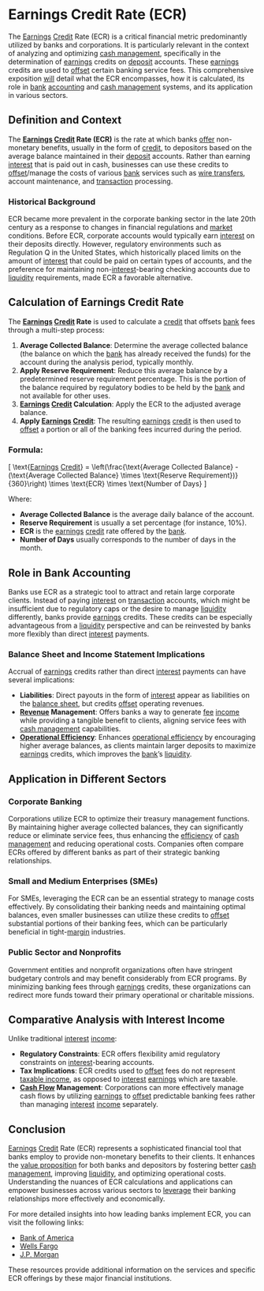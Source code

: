 # Earnings Credit Rate (ECR)

The [Earnings](../e/earnings.md) [Credit](../c/credit.md) Rate (ECR) is a critical financial metric predominantly utilized by banks and corporations. It is particularly relevant in the context of analyzing and optimizing [cash management](../c/cash_management.md), specifically in the determination of [earnings](../e/earnings.md) credits on [deposit](../d/deposit.md) accounts. These [earnings](../e/earnings.md) credits are used to [offset](../o/offset.md) certain banking service fees. This comprehensive exposition [will](../w/will.md) detail what the ECR encompasses, how it is calculated, its role in [bank](../b/bank.md) [accounting](../a/accounting.md) and [cash management](../c/cash_management.md) systems, and its application in various sectors.

## Definition and Context

The **[Earnings](../e/earnings.md) [Credit](../c/credit.md) Rate (ECR)** is the rate at which banks [offer](../o/offer.md) non-monetary benefits, usually in the form of [credit](../c/credit.md), to depositors based on the average balance maintained in their [deposit](../d/deposit.md) accounts. Rather than earning [interest](../i/interest.md) that is paid out in cash, businesses can use these credits to [offset](../o/offset.md)/manage the costs of various [bank](../b/bank.md) services such as [wire transfers](../w/wire_transfers.md), account maintenance, and [transaction](../t/transaction.md) processing.

### Historical Background

ECR became more prevalent in the corporate banking sector in the late 20th century as a response to changes in financial regulations and [market](../m/market.md) conditions. Before ECR, corporate accounts would typically earn [interest](../i/interest.md) on their deposits directly. However, regulatory environments such as Regulation Q in the United States, which historically placed limits on the amount of [interest](../i/interest.md) that could be paid on certain types of accounts, and the preference for maintaining non-[interest](../i/interest.md)-bearing checking accounts due to [liquidity](../l/liquidity.md) requirements, made ECR a favorable alternative.

## Calculation of Earnings Credit Rate

The **[Earnings](../e/earnings.md) [Credit](../c/credit.md) Rate** is used to calculate a [credit](../c/credit.md) that offsets [bank](../b/bank.md) fees through a multi-step process:

1. **Average Collected Balance**: Determine the average collected balance (the balance on which the [bank](../b/bank.md) has already received the funds) for the account during the analysis period, typically monthly.
2. **Apply Reserve Requirement**: Reduce this average balance by a predetermined reserve requirement percentage. This is the portion of the balance required by regulatory bodies to be held by the [bank](../b/bank.md) and not available for other uses.
3. **[Earnings](../e/earnings.md) [Credit](../c/credit.md) Calculation**: Apply the ECR to the adjusted average balance.
4. **Apply [Earnings](../e/earnings.md) [Credit](../c/credit.md)**: The resulting [earnings](../e/earnings.md) [credit](../c/credit.md) is then used to [offset](../o/offset.md) a portion or all of the banking fees incurred during the period.

### Formula:
\[ \text{[Earnings](../e/earnings.md) [Credit](../c/credit.md)} = \left(\frac{\text{Average Collected Balance} - (\text{Average Collected Balance} \times \text{Reserve Requirement})}{360}\right) \times \text{ECR} \times \text{Number of Days} \]

Where:
- **Average Collected Balance** is the average daily balance of the account.
- **Reserve Requirement** is usually a set percentage (for instance, 10%).
- **ECR** is the [earnings](../e/earnings.md) [credit](../c/credit.md) rate offered by the [bank](../b/bank.md).
- **Number of Days** usually corresponds to the number of days in the month.

## Role in Bank Accounting

Banks use ECR as a strategic tool to attract and retain large corporate clients. Instead of paying [interest](../i/interest.md) on [transaction](../t/transaction.md) accounts, which might be insufficient due to regulatory caps or the desire to manage [liquidity](../l/liquidity.md) differently, banks provide [earnings](../e/earnings.md) credits. These credits can be especially advantageous from a [liquidity](../l/liquidity.md) perspective and can be reinvested by banks more flexibly than direct [interest](../i/interest.md) payments.

### Balance Sheet and Income Statement Implications

Accrual of [earnings](../e/earnings.md) credits rather than direct [interest](../i/interest.md) payments can have several implications:

- **Liabilities**: Direct payouts in the form of [interest](../i/interest.md) appear as liabilities on the [balance sheet](../b/balance_sheet.md), but credits [offset](../o/offset.md) operating revenues.
- **[Revenue](../r/revenue.md) Management**: Offers banks a way to generate [fee](../f/fee.md) [income](../i/income.md) while providing a tangible benefit to clients, aligning service fees with [cash management](../c/cash_management.md) capabilities.
- **[Operational Efficiency](../o/operational_efficiency_in_trading.md)**: Enhances [operational efficiency](../o/operational_efficiency_in_trading.md) by encouraging higher average balances, as clients maintain larger deposits to maximize [earnings](../e/earnings.md) credits, which improves the [bank](../b/bank.md)’s [liquidity](../l/liquidity.md).

## Application in Different Sectors

### Corporate Banking

Corporations utilize ECR to optimize their treasury management functions. By maintaining higher average collected balances, they can significantly reduce or eliminate service fees, thus enhancing the [efficiency](../e/efficiency.md) of [cash management](../c/cash_management.md) and reducing operational costs. Companies often compare ECRs offered by different banks as part of their strategic banking relationships.

### Small and Medium Enterprises (SMEs)

For SMEs, leveraging the ECR can be an essential strategy to manage costs effectively. By consolidating their banking needs and maintaining optimal balances, even smaller businesses can utilize these credits to [offset](../o/offset.md) substantial portions of their banking fees, which can be particularly beneficial in tight-[margin](../m/margin.md) industries.

### Public Sector and Nonprofits

Government entities and nonprofit organizations often have stringent budgetary controls and may benefit considerably from ECR programs. By minimizing banking fees through [earnings](../e/earnings.md) credits, these organizations can redirect more funds toward their primary operational or charitable missions.

## Comparative Analysis with Interest Income

Unlike traditional [interest](../i/interest.md) [income](../i/income.md):

- **Regulatory Constraints**: ECR offers flexibility amid regulatory constraints on [interest](../i/interest.md)-bearing accounts.
- **Tax Implications**: ECR credits used to [offset](../o/offset.md) fees do not represent [taxable income](../t/taxable_income.md), as opposed to [interest](../i/interest.md) [earnings](../e/earnings.md) which are taxable.
- **[Cash Flow](../c/cash_flow.md) Management**: Corporations can more effectively manage cash flows by utilizing [earnings](../e/earnings.md) to [offset](../o/offset.md) predictable banking fees rather than managing [interest](../i/interest.md) [income](../i/income.md) separately.

## Conclusion

[Earnings](../e/earnings.md) [Credit](../c/credit.md) Rate (ECR) represents a sophisticated financial tool that banks employ to provide non-monetary benefits to their clients. It enhances the [value proposition](../v/value_proposition.md) for both banks and depositors by fostering better [cash management](../c/cash_management.md), improving [liquidity](../l/liquidity.md), and optimizing operational costs. Understanding the nuances of ECR calculations and applications can empower businesses across various sectors to [leverage](../l/leverage.md) their banking relationships more effectively and economically.

For more detailed insights into how leading banks implement ECR, you can visit the following links:
- [Bank of America](https://www.bankofamerica.com)
- [Wells Fargo](https://www.wellsfargo.com)
- [J.P. Morgan](https://www.jpmorgan.com)

These resources provide additional information on the services and specific ECR offerings by these major financial institutions.